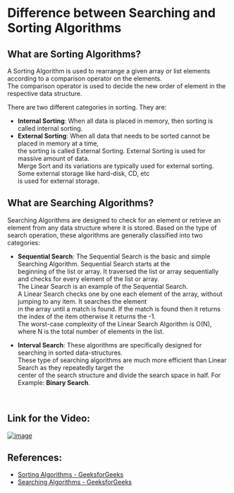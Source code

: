 # Difference between Searching and Sorting Algorithms

## What are Sorting Algorithms?

A Sorting Algorithm is used to rearrange a given array or list elements according to a comparison operator on the elements. <br>The comparison operator is used to decide the new order of element in the respective data structure.

There are two different categories in sorting. They are: 

- **Internal Sorting**: When all data is placed in memory, then sorting is called internal sorting.
- **External Sorting**: When all data that needs to be sorted cannot be placed in memory at a time, <br> the sorting is called External Sorting. External Sorting is used for massive amount of data. <br>Merge Sort and its variations are typically used for external sorting. Some external storage like hard-disk, CD, etc <br>is used for external storage. 

## What are Searching Algorithms?

Searching Algorithms are designed to check for an element or retrieve an element from any data structure where it is stored. Based on the type of search operation, these algorithms are generally classified into two categories:

- **Sequential Search**: The Sequential Search is the basic and simple Searching Algorithm. Sequential Search starts at the <br> beginning of the list or array. It traversed the list or array sequentially and checks for every element of the list or array. <br> The Linear Search is an example of the Sequential Search. <br>
A Linear Search checks one by one each element of the array, without jumping to any item. It searches the element <br> in the array until a match is found. If the match is found then it returns the index of the item otherwise it returns the -1. <br>The worst-case complexity of the Linear Search Algorithm is O(N), where N is the total number of elements in the list. 

- **Interval Search**: These algorithms are specifically designed for searching in sorted data-structures.<br> These type of searching algorithms are much more efficient than Linear Search as they repeatedly target the <br> center of the search structure and divide the search space in half. For Example: **Binary Search**.
 <br>


## Link for the Video:

[![image](https://user-images.githubusercontent.com/62233992/137626644-d20e959c-3859-48cc-b49d-07f52992d98a.png)](https://youtu.be/2wxJVtN-zak)

## References:

* [Sorting Algorithms - GeeksforGeeks](https://www.geeksforgeeks.org/sorting-algorithms/)
* [Searching Algorithms - GeeksforGeeks](https://www.geeksforgeeks.org/searching-algorithms/)
